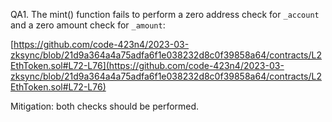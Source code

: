 QA1. 
The mint() function fails to perform a zero address check for ``_account`` and a zero amount check for ``_amount``:

[https://github.com/code-423n4/2023-03-zksync/blob/21d9a364a4a75adfa6f1e038232d8c0f39858a64/contracts/L2EthToken.sol#L72-L76](https://github.com/code-423n4/2023-03-zksync/blob/21d9a364a4a75adfa6f1e038232d8c0f39858a64/contracts/L2EthToken.sol#L72-L76)

Mitigation: both checks should be performed.
